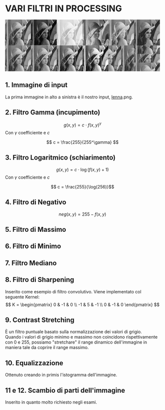 # VARI FILTRI IN PROCESSING

![alt text](manyLennaFilters.png)

## 1. Immagine di input
La prima immagine in alto a sinistra è il nostro input, [lenna](http://lenna.org/).png.

## 2. Filtro Gamma (incupimento)

$$ g(x,y) = c \cdot f(x,y)^\gamma $$
Con $\gamma$ coefficiente e $c$

$$ c = \frac{255}{255^\gamma} $$

## 3. Filtro Logaritmico (schiarimento)

$$ g(x,y) = c \cdot \log(f(x,y) + 1) $$
Con $\gamma$ coefficiente e $c$

$$ c = \frac{255}{\log(256)}$$

## 4. Filtro di Negativo

$$ neg(x,y) = 255 - f(x,y) $$

## 5. Filtro di Massimo

## 6. Filtro di Minimo

## 7. Filtro Mediano

## 8. Filtro di Sharpening
Inserito come esempio di filtro convolutivo. Viene implementato col seguente Kernel:
$$
K = 
\begin{pmatrix}
  0 & -1 & 0 \\
  -1 & 5 & -1 \\
  0 & -1 & 0
\end{pmatrix}
$$

## 9. Contrast Stretching
È un filtro puntuale basato sulla normalizzazione dei valori di grigio.\
Quando i valori di grigio minimo e massimo non coincidono rispettivamente con 0 e 255, possiamo "stretchare" il range dinamico dell'immagine in maniera tale da coprire il range massimo.

## 10. Equalizzazione
Ottenuto creando in primis l'istogramma dell'immagine.

## 11 e 12. Scambio di parti dell'immagine
Inserito in quanto molto richiesto negli esami.
